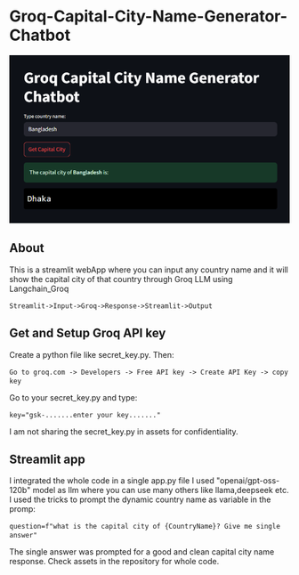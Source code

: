 # Groq-Capital-City-Name-Generator-Chatbot
![image](assets/image.png)

## About
This is a streamlit webApp where you can input any country name and it will show the capital city of that country through Groq LLM using Langchain_Groq
```
Streamlit->Input->Groq->Response->Streamlit->Output
```

## Get and Setup Groq API key
Create a python file like secret_key.py. 
Then:

```
Go to groq.com -> Developers -> Free API key -> Create API Key -> copy key
```

Go to your secret_key.py and type:

```
key="gsk-.......enter your key......."
```

I am not sharing the secret_key.py in assets for confidentiality.

## Streamlit app
I integrated the whole code in a single app.py file
I used "openai/gpt-oss-120b" model as llm where you can use many others like llama,deepseek etc.
I used the tricks to prompt the dynamic country name as variable in the promp:

```
question=f"what is the capital city of {CountryName}? Give me single answer"
```

The single answer was prompted for a good and clean capital city name response.
Check assets in the repository for whole code.


